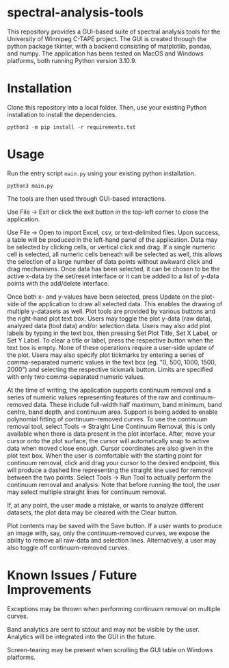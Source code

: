 # spectral-analysis-tools

This repository provides a GUI-based suite of spectral analysis tools for the University of Winnipeg C-TAPE project. The GUI is created through the python package tkinter, with a backend consisting of matplotlib, pandas, and numpy. The application has been tested on MacOS and Windows platforms, both running Python version 3.10.9.

# Installation

Clone this repository into a local folder. Then, use your existing Python installation to install the dependencies.

`python3 -m pip install -r requirements.txt`

# Usage

Run the entry script `main.py` using your existing python installation.

`python3 main.py`

The tools are then used through GUI-based interactions.

Use File -> Exit or click the exit button in the top-left corner to close the application.

Use File -> Open to import Excel, csv, or text-delimited files. Upon success, a table will be produced in the left-hand panel of the application. Data may be selected by clicking cells, or vertical click and drag. If a single numeric cell is selected, all numeric cells beneath will be selected as well, this allows the selection of a large number of data points without awkward click and drag mechanisms. Once data has been selected, it can be chosen to be the active x-data by the set/reset interface or it can be added to a list of y-data points with the add/delete interface. 

Once both x- and y-values have been selected, press Update on the plot-side of the application to draw all selected data. This enables the drawing of multiple y-datasets as well. Plot tools are provided by various buttons and the right-hand plot text box. Users may toggle the plot y-data (raw data), analyzed data (tool data) and/or selection data. Users may also add plot labels by typing in the text box, then pressing Set Plot Title, Set X Label, or Set Y Label. To clear a title or label, press the respective button when the text box is empty. None of these operations require a user-side update of the plot. Users may also specify plot tickmarks by entering a series of comma-separated numeric values in the text box (eg. "0, 500, 1000, 1500, 2000") and selecting the respective tickmark button. Limits are specified with only two comma-separated numeric values.

At the time of writing, the application supports continuum removal and a series of numeric values representing features of the raw and continuum-removed data. These include full-width half maximum, band minimum, band centre, band depth, and continuum area. Support is being added to enable polynomial fitting of continuum-removed curves. To use the continuum removal tool, select Tools -> Straight Line Continuum Removal, this is only available when there is data present in the plot interface. After, move your cursor onto the plot surface, the cursor will automatically snap to active data when moved close enough. Cursor coordinates are also given in the plot text box. When the user is comfortable with the starting point for continuum removal, click and drag your cursor to the desired endpoint, this will produce a dashed line representing the straight line used for removal between the two points. Select Tools -> Run Tool to actually perform the continuum removal and analysis. Note that before running the tool, the user may select multiple straight lines for continuum removal.

If, at any point, the user made a mistake, or wants to analyze different datasets, the plot data may be cleared with the Clear button.

Plot contents may be saved with the Save button. If a user wants to produce an image with, say, only the continuum-removed curves, we expose the ability to remove all raw-data and selection lines. Alternatively, a user may also toggle off continuum-removed curves.

# Known Issues / Future Improvements

Exceptions may be thrown when performing continuum removal on multiple curves.

Band analytics are sent to stdout and may not be visible by the user. Analytics will be integrated into the GUI in the future.

Screen-tearing may be present when scrolling the GUI table on Windows platforms.
